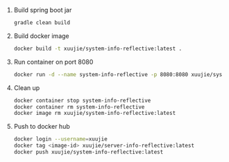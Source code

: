 1. Build spring boot jar
    ```bash
    gradle clean build
    ```
2. Build docker image
    ```bash
    docker build -t xuujie/system-info-reflective:latest .
    ```
3. Run container on port 8080
    ```bash
    docker run -d --name system-info-reflective -p 8080:8080 xuujie/system-info-reflective:latest
    ```
4. Clean up
    ```bash
    docker container stop system-info-reflective
    docker container rm system-info-reflective
    docker image rm xuujie/system-info-reflective:latest
    ```
5. Push to docker hub
    ```bash
    docker login --username=xuujie
    docker tag <image-id> xuujie/server-info-reflective:latest
    docker push xuujie/system-info-reflective:latest
    ```